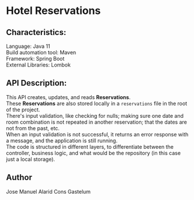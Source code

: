 # Hotel Reservations

## Characteristics:
Language: Java 11  
Build automation tool: Maven  
Framework: Spring Boot  
External Libraries: Lombok

## API Description:
This API creates, updates, and reads **Reservations**.  
These **Reservations** are also stored locally in a `reservations` file in the root of the project.  
There's input validation, like checking for nulls; making sure one date and room combination is not repeated in another reservation; that the dates are not from the past, etc.  
When an input validation is not successful, it returns an error response with a message, and the application is still running.  
The code is structured in different layers, to differentiate between the controller, business logic, and what would be the repository (in this case just a local storage).

## Author
Jose Manuel Alarid Cons Gastelum
